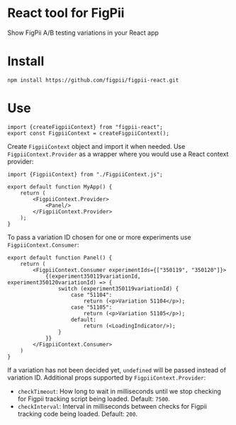 # React tool for FigPii
Show FigPii A/B testing variations in your React app

# Install

    npm install https://github.com/figpii/figpii-react.git

# Use
```JS
import {createFigpiiContext} from "figpii-react";
export const FigpiiContext = createFigpiiContext();
```

Create `FigpiiContext` object and import it when needed. Use `FigpiiContext.Provider` as a wrapper where you would use a React context provider: 

```JS
import {FigpiiContext} from "./FigpiiContext.js";
    
export default function MyApp() {
    return (
        <FigpiiContext.Provider>
            <Panel/>
        </FigpiiContext.Provider>
    );
}
```

To pass a variation ID chosen for one or more experiments use `FigpiiContext.Consumer`:


```JS
export default function Panel() {
    return (
        <FigpiiContext.Consumer experimentIds={["350119", "350120"]}>
            {(experiment350119variationId, experiment350120variationId) => {
                switch (experiment350119variationId) {
                    case "51104":
                        return (<p>Variation 51104</p>);
                    case "51105":
                        return (<p>Variation 51105</p>);
                    default:
                        return (<LoadingIndicator/>);
                }
            }}
        </FigpiiContext.Consumer>
    )
}
```

If a variation has not been decided yet, `undefined` will be passed instead of variation ID. Additional props supported by `FigpiiContext.Provider`:

* `checkTimeout`: How long to wait in milliseconds until we stop checking for Figpii tracking script being loaded. Default: `7500`.
* `checkInterval`: Interval in milliseconds between checks for Figpii tracking code being loaded. Default: `200`.